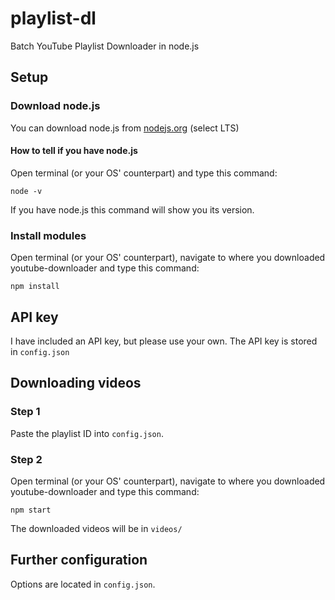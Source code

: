 # playlist-dl
Batch YouTube Playlist Downloader in node.js

## Setup

### Download node.js

You can download node.js from [nodejs.org](https://nodejs.org/en/) (select LTS)

#### How to tell if you have node.js

Open terminal (or your OS' counterpart) and type this command:

    node -v

If you have node.js this command will show you its version.

### Install modules

Open terminal (or your OS' counterpart), navigate to where you downloaded youtube-downloader and type this command:

    npm install

## API key

I have included an API key, but please use your own. The API key is stored in ```config.json```

## Downloading videos

### Step 1

Paste the playlist ID into ```config.json```.

### Step 2

Open terminal (or your OS' counterpart), navigate to where you downloaded youtube-downloader and type this command:

    npm start

The downloaded videos will be in ```videos/```

## Further configuration

Options are located in ```config.json```.
